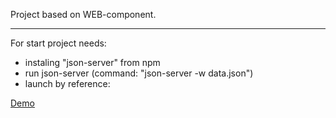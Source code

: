 ﻿Project based on WEB-component.

---

For start project needs:
+ instaling "json-server" from npm
+ run json-server (command: "json-server -w data.json")
+ launch by reference:

[Demo](https://iriinademina.github.io/ProjectJS/)
